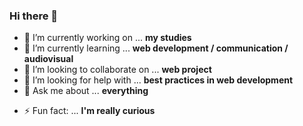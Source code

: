 ### Hi there 👋


- 🔭 I’m currently working on ... **my studies**
- 🌱 I’m currently learning ... **web development / communication / audiovisual**
- 👯 I’m looking to collaborate on ... **web project**
- 🤔 I’m looking for help with ... **best practices in web development**
- 💬 Ask me about ... **everything**
<!-- - 📫 How to reach me: ...
- 😄 Pronouns: ... -->
- ⚡ Fun fact: ... **I'm really curious**
